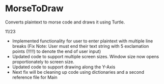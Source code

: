 # MorseToDraw
Converts plaintext to morse code and draws it using Turtle.

11/23 
- Implemented functionality for user to enter plaintext with multiple line breaks (Fix Note: User must end their text string with 5 exclamation points (!!!!!) to denote the end of user input)
- Updated code to support multiple screen sizes. Window size now opens proportionately to screen size.
- Updated code to support drawing along the Y-Axis
- Next fix will be cleaning up code using dictionaries and a second reference file for Main


